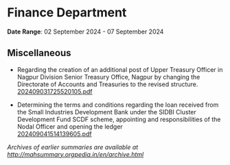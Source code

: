 # Finance Department

**Date Range**: 02 September 2024 - 07 September 2024


## Miscellaneous
- Regarding the creation of an additional post of Upper Treasury Officer in Nagpur Division Senior Treasury Office, Nagpur by changing the Directorate of Accounts and Treasuries to the revised structure.\
  [202409031725520105.pdf](https://gr.maharashtra.gov.in/Site/Upload/Government%20Resolutions/English/202409031725520105.pdf)

- Determining the terms and conditions regarding the loan received from the Small Industries Development Bank under the SIDBI Cluster Development Fund SCDF scheme, appointing and responsibilities of the Nodal Officer and opening the ledger\
  [202409041514139605.pdf](https://gr.maharashtra.gov.in/Site/Upload/Government%20Resolutions/English/202409041514139605.pdf)


*Archives of earlier summaries are available at http://mahsummary.orgpedia.in/en/archive.html*